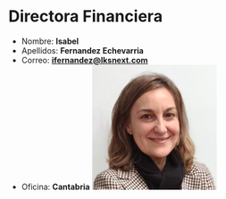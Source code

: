 # Directora Financiera

- Nombre: **Isabel**
- Apellidos: **Fernandez Echevarria**
- Correo: **<ifernandez@lksnext.com>**
- Oficina: **Cantabria**
![Imagen](/src/data/organigrama/lksOrganigrama/content/101-dir/financiera/fotos/isabel-fernandez.PNG)
